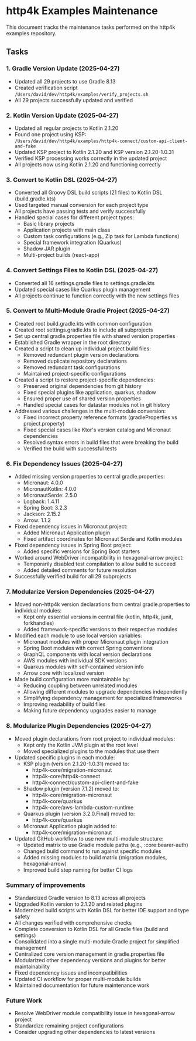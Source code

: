 # http4k Examples Maintenance

This document tracks the maintenance tasks performed on the http4k examples repository.

## Tasks

### 1. Gradle Version Update (2025-04-27)
- Updated all 29 projects to use Gradle 8.13
- Created verification script `/Users/david/dev/http4k/examples/verify_projects.sh`
- All 29 projects successfully updated and verified

### 2. Kotlin Version Update (2025-04-27)
- Updated all regular projects to Kotlin 2.1.20
- Found one project using KSP: `/Users/david/dev/http4k/examples/http4k-connect/custom-api-client-and-fake`
- Updated KSP project to Kotlin 2.1.20 and KSP version 2.1.20-1.0.31
- Verified KSP processing works correctly in the updated project
- All projects now using Kotlin 2.1.20 and functioning correctly

### 3. Convert to Kotlin DSL (2025-04-27)
- Converted all Groovy DSL build scripts (21 files) to Kotlin DSL (build.gradle.kts)
- Used targeted manual conversion for each project type
- All projects have passing tests and verify successfully
- Handled special cases for different project types:
  - Basic library projects
  - Application projects with main class
  - Custom task configurations (e.g., Zip task for Lambda functions)
  - Special framework integration (Quarkus)
  - Shadow JAR plugin
  - Multi-project builds (react-app)

### 4. Convert Settings Files to Kotlin DSL (2025-04-27)
- Converted all 16 settings.gradle files to settings.gradle.kts
- Updated special cases like Quarkus plugin management
- All projects continue to function correctly with the new settings files
  
### 5. Convert to Multi-Module Gradle Project (2025-04-27)
- Created root build.gradle.kts with common configuration
- Created root settings.gradle.kts to include all subprojects
- Set up central gradle.properties file with shared version properties
- Established Gradle wrapper in the root directory
- Created a script to clean up individual project build files:
  - Removed redundant plugin version declarations
  - Removed duplicate repository declarations
  - Removed redundant task configurations
  - Maintained project-specific configurations
- Created a script to restore project-specific dependencies:
  - Preserved original dependencies from git history
  - Fixed special plugins like application, quarkus, shadow
  - Ensured proper use of shared version properties
  - Handled special cases for datastar modules not in git history
- Addressed various challenges in the multi-module conversion:
  - Fixed incorrect property reference formats (gradleProperties vs project.property)
  - Fixed special cases like Ktor's version catalog and Micronaut dependencies
  - Resolved syntax errors in build files that were breaking the build
  - Verified the build with successful tests

### 6. Fix Dependency Issues (2025-04-27)
- Added missing version properties to central gradle.properties:
  - Micronaut: 4.0.0
  - MicronautKotlin: 4.0.0
  - MicronautSerde: 2.5.0
  - Logback: 1.4.11
  - Spring Boot: 3.2.3
  - Jackson: 2.15.2 
  - Arrow: 1.1.2
- Fixed dependency issues in Micronaut project:
  - Added Micronaut Application plugin
  - Fixed artifact coordinates for Micronaut Serde and Kotlin modules
- Fixed dependency issues in Spring Boot project:
  - Added specific versions for Spring Boot starters
- Worked around WebDriver incompatibility in hexagonal-arrow project:
  - Temporarily disabled test compilation to allow build to succeed
  - Added detailed comments for future resolution
- Successfully verified build for all 29 subprojects

### 7. Modularize Version Dependencies (2025-04-27)
- Moved non-http4k version declarations from central gradle.properties to individual modules:
  - Kept only essential versions in central file (kotlin, http4k, junit, forkhandles)
  - Added framework-specific versions to their respective modules
- Modified each module to use local version variables:
  - Micronaut modules with proper Micronaut plugin integration
  - Spring Boot modules with correct Spring conventions
  - GraphQL components with local version declarations
  - AWS modules with individual SDK versions
  - Quarkus modules with self-contained version info
  - Arrow core with localized version
- Made build configuration more maintainable by:
  - Reducing coupling between unrelated modules
  - Allowing different modules to upgrade dependencies independently
  - Simplifying dependency management for specialized frameworks
  - Improving readability of build files
  - Making future dependency upgrades easier to manage

### 8. Modularize Plugin Dependencies (2025-04-27)
- Moved plugin declarations from root project to individual modules:
  - Kept only the Kotlin JVM plugin at the root level
  - Moved specialized plugins to the modules that use them
- Updated specific plugins in each module:
  - KSP plugin (version 2.1.20-1.0.31) moved to:
    - http4k-core/migration-micronaut
    - http4k-core/http4k-connect
    - http4k-connect/custom-api-client-and-fake
  - Shadow plugin (version 7.1.2) moved to:
    - http4k-core/migration-micronaut
    - http4k-core/quarkus
    - http4k-core/aws-lambda-custom-runtime
  - Quarkus plugin (version 3.2.0.Final) moved to:
    - http4k-core/quarkus
  - Micronaut Application plugin added to:
    - http4k-core/migration-micronaut
- Updated GitHub workflow to use new multi-module structure:
  - Updated matrix to use Gradle module paths (e.g., :core:bearer-auth)
  - Changed build command to run against specific modules
  - Added missing modules to build matrix (migration modules, hexagonal-arrow)
  - Improved build step naming for better CI logs

### Summary of improvements
- Standardized Gradle version to 8.13 across all projects
- Upgraded Kotlin version to 2.1.20 and related plugins
- Modernized build scripts with Kotlin DSL for better IDE support and type safety
- All changes verified with comprehensive checks
- Complete conversion to Kotlin DSL for all Gradle files (build and settings)
- Consolidated into a single multi-module Gradle project for simplified management
- Centralized core version management in gradle.properties file
- Modularized other dependency versions and plugins for better maintainability
- Fixed dependency issues and incompatibilities
- Updated CI workflow for proper multi-module builds
- Maintained documentation for future maintenance work

### Future Work
- Resolve WebDriver module compatibility issue in hexagonal-arrow project
- Standardize remaining project configurations
- Consider upgrading other dependencies to latest versions
